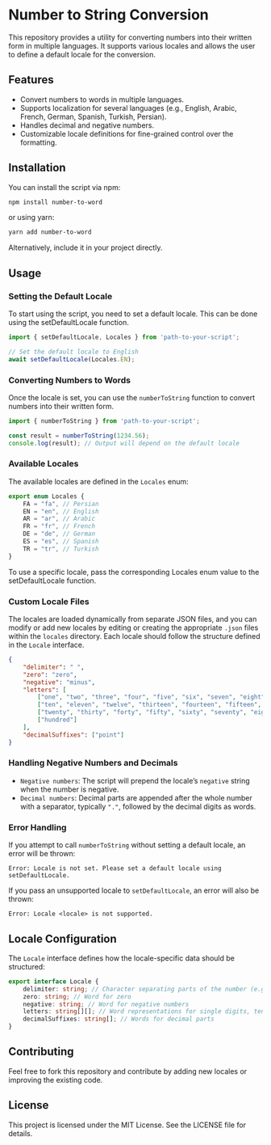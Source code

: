 
# Number to String Conversion

This repository provides a utility for converting numbers into their written form in multiple languages. It supports various locales and allows the user to define a default locale for the conversion.

## Features
- Convert numbers to words in multiple languages.
- Supports localization for several languages (e.g., English, Arabic, French, German, Spanish, Turkish, Persian).
- Handles decimal and negative numbers.
- Customizable locale definitions for fine-grained control over the formatting.

## Installation

You can install the script via npm:

```bash
npm install number-to-word
```

or using yarn:

```bash
yarn add number-to-word
```
Alternatively, include it in your project directly.

## Usage
### Setting the Default Locale
To start using the script, you need to set a default locale. This can be done using the setDefaultLocale function.

```typescript
import { setDefaultLocale, Locales } from 'path-to-your-script';

// Set the default locale to English
await setDefaultLocale(Locales.EN);

```
### Converting Numbers to Words
Once the locale is set, you can use the `numberToString` function to convert numbers into their written form.

```typescript
import { numberToString } from 'path-to-your-script';

const result = numberToString(1234.56);
console.log(result); // Output will depend on the default locale

```
### Available Locales
The available locales are defined in the `Locales` enum:
```typescript
export enum Locales {
    FA = "fa", // Persian
    EN = "en", // English
    AR = "ar", // Arabic
    FR = "fr", // French
    DE = "de", // German
    ES = "es", // Spanish
    TR = "tr", // Turkish
}
```
To use a specific locale, pass the corresponding Locales enum value to the setDefaultLocale function.

### Custom Locale Files
The locales are loaded dynamically from separate JSON files, and you can modify or add new locales by editing or creating the appropriate `.json` files within the `locales` directory. Each locale should follow the structure defined in the `Locale` interface.
```json
{
    "delimiter": " ",
    "zero": "zero",
    "negative": "minus",
    "letters": [
        ["one", "two", "three", "four", "five", "six", "seven", "eight", "nine"],
        ["ten", "eleven", "twelve", "thirteen", "fourteen", "fifteen", "sixteen", "seventeen", "eighteen", "nineteen"],
        ["twenty", "thirty", "forty", "fifty", "sixty", "seventy", "eighty", "ninety"],
        ["hundred"]
    ],
    "decimalSuffixes": ["point"]
}
```
### Handling Negative Numbers and Decimals
- `Negative numbers`: The script will prepend the locale’s `negative` string when the number is negative.
- `Decimal numbers`: Decimal parts are appended after the whole number with a separator, typically `"."`, followed by the decimal digits as words.

### Error Handling
If you attempt to call `numberToString` without setting a default locale, an error will be thrown:
```text
Error: Locale is not set. Please set a default locale using setDefaultLocale.
```
If you pass an unsupported locale to `setDefaultLocale`, an error will also be thrown:
```text
Error: Locale <locale> is not supported.
```

## Locale Configuration
The `Locale` interface defines how the locale-specific data should be structured:
```typescript
export interface Locale {
    delimiter: string; // Character separating parts of the number (e.g., " " for space)
    zero: string; // Word for zero
    negative: string; // Word for negative numbers
    letters: string[][]; // Word representations for single digits, tens, hundreds, etc.
    decimalSuffixes: string[]; // Words for decimal parts
}

```
## Contributing
Feel free to fork this repository and contribute by adding new locales or improving the existing code.

## License

This project is licensed under the MIT License. See the LICENSE file for details.